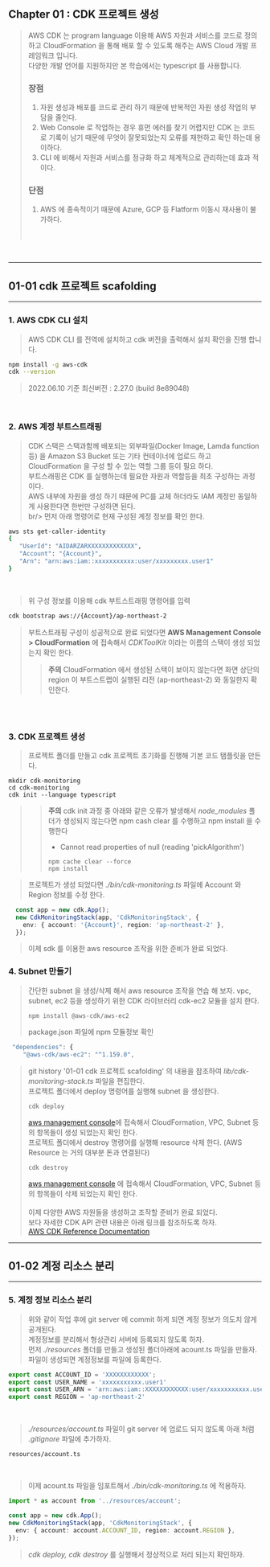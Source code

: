 ## Chapter 01 : CDK 프로젝트 생성

> AWS CDK 는 program language 이용해 AWS 자원과 서비스를 코드로 정의하고 CloudFormation 을 통해 배포 할 수 있도록 해주는 AWS Cloud 개발 프레임워크 입니다. <br/>
> 다양한 개발 언어를 지원하지만 본 학습에서는 typescript 를 사용합니다.
> ### 장점
> 1. 자원 생성과 배포를 코드로 관리 하기 때문에 반복적인 자원 생성 작업의 부담을 줄인다.
> 2. Web Console 로 작업하는 경우 휴먼 에러를 찾기 어렵지만 CDK 는 코드로 기록이 남기 때문에 무엇이 잘못되었는지 오류를 재현하고 확인 하는데 용이하다.
> 3. CLI 에 비해서 자원과 서비스를 정규화 하고 체계적으로 관리하는데 효과 적이다.
> ### 단점
> 1. AWS 에 종속적이기 때문에 Azure, GCP 등 Flatform 이동시 재사용이 불가하다.
> <br/>
<br/>

---
## 01-01 cdk 프로젝트 scafolding
---
### 1. AWS CDK CLI 설치
> AWS CDK CLI 를 전역에 설치하고 cdk 버전을 출력해서 설치 확인을 진행 합니다.
```bash
npm install -g aws-cdk
cdk --version
```
> 2022.06.10 기준 최신버전 : 2.27.0 (build 8e89048)

<br/>

### 2. AWS 계정 부트스트래핑
> CDK 스택은 스택과함께 배포되는 외부파일(Docker Image, Lamda function 등) 을 Amazon S3 Bucket 또는 기타 컨테이너에 업로드 하고 CloudFormation 을 구성 할 수 있는 역할 그룹 등이 필요 하다.<br/>
> 부트스래핑은 CDK 를 실행하는데 필요한 자원과 역할등을 최초 구성하는 과정이다.<br/>
> AWS 내부에 자원을 생성 하기 때문에 PC를 교체 하더라도 IAM 계정만 동일하게 사용한다면 한번만 구성하면 된다.<br/>
> br/>
> 먼저 아래 명령어로 현재 구성된 계정 정보를 확인 한다.<br/>
```bash
aws sts get-caller-identity
{
   "UserId": "AIDARZARXXXXXXXXXXXXX",
   "Account": "{Account}",
   "Arn": "arn:aws:iam::xxxxxxxxxxx:user/xxxxxxxxx.user1"
}
```
<br/>

> 위 구성 정보를 이용해 cdk 부트스트래핑 명령어를 입력
```bash
cdk bootstrap aws://{Account}/ap-northeast-2
```

> 부트스트래핑 구성이 성공적으로 완료 되었다면 **AWS Management Console > CloudFormation** 에 접속해서 *CDKToolKit* 이라는 이름의 스택이 생성 되었는지 확인 한다.
> > **주의** CloudFormation 에서 생성된 스택이 보이지 않는다면 화면 상단의 region 이 부트스트랩이 실행된 리전 (ap-northeast-2) 와 동일한지 확인한다.
<br/>
<br/>

### 3. CDK 프로젝트 생성
> 프로젝트 폴더를 만들고 cdk 프로젝트 초기화를 진행해 기본 코드 탬플릿을 만든다.
```
mkdir cdk-monitoring
cd cdk-monitoring
cdk init --language typescript
```
> > **주의** cdk init 과정 중 아래와 같은 오류가 발생해서 *node_modules* 폴더가 생성되지 않는다면 npm cash clear 를 수행하고 npm install 을 수행한다<br/>
> > - Cannot read properties of null (reading 'pickAlgorithm')
> > ```
> > npm cache clear --force
> > npm install
> > ```

> 프로젝트가 생성 되었다면 *./bin/cdk-monitoring.ts* 파일에 Account 와 Region 정보를 수정 한다.
```typescript
  const app = new cdk.App();
  new CdkMonitoringStack(app, 'CdkMonitoringStack', {
    env: { account: '{Account}', region: 'ap-northeast-2' },
  });
```
> 이제 sdk 를 이용한 aws resource 조작을 위한 준비가 완료 되었다.

### 4. Subnet 만들기
> 간단한 subnet 을 생성/삭제 해서 aws resource 조작을 연습 해 보자.
> vpc, subnet, ec2 등을 생성하기 위한 CDK 라이브러리 cdk-ec2 모듈을 설치 한다.
> ```
> npm install @aws-cdk/aws-ec2
> ```
> package.json 파일에 npm 모듈정보 확인
```typescript
 "dependencies": {
    "@aws-cdk/aws-ec2": "^1.159.0",
```
> git history '01-01 cdk 프로젝트 scafolding' 의 내용을 참조하여 *lib/cdk-monitoring-stack.ts* 파일을 편집한다.<br/>
> 프로젝트 폴더에서 deploy 명령어를 실행해 subnet 을 생성한다.
> ```
> cdk deploy
> ```
>
> [aws management console](https://aws.amazon.com/ko/console/)에 접속해서 CloudFormation, VPC, Subnet 등의 항목들이 생성 되었는지 확인 한다.<br/>
> 프로젝트 폴더에서 destroy 명령어를 실행해 resource 삭제 한다. (AWS Resource 는 거의 대부분 돈과 연결된다)
> ```
> cdk destroy
> ```
> [aws management console](https://aws.amazon.com/ko/console/) 에 접속해서 CloudFormation, VPC, Subnet 등의 항목들이 삭제 되었는지 확인 한다. <br/>
> <br/>
> 이제 다양한 AWS 자원들을 생성하고 조작할 준비가 완료 되었다.<br/>
> 보다 자세한 CDK API 관련 내용은 아래 링크를 참조하도록 하자.<br />
> [AWS CDK Reference Documentation](https://docs.aws.amazon.com/cdk/api/v2)<br/>

---
## 01-02 계정 리소스 분리
---
### 5. 계정 정보 리소스 분리
> 위와 같이 작업 후에 git server 에 commit 하게 되면 계정 정보가 의도치 않게 공개된다.<br/>
> 계정정보를 분리해서 형상관리 서버에 등록되지 않도록 하자.<br/>
> 먼저 *./resources* 폴더를 만들고 생성된 폴더아래에 acount.ts 파일을 만들자.</br>
> 파일이 생성되면 계정정보를 파일에 등록한다.<br/>
```typescript
export const ACCOUNT_ID = 'XXXXXXXXXXXX';
export const USER_NAME = 'xxxxxxxxxxx.user1'
export const USER_ARN = 'arn:aws:iam::XXXXXXXXXXXX:user/xxxxxxxxxxx.user1'
export const REGION = 'ap-northeast-2'
```
<br/>

> *./resources/account.ts* 파일이 git server 에 업로드 되지 않도록 아래 처럼 *.gitignore* 파일에 추가하자.<br/>
```
resources/account.ts
```
<br/>

> 이제 acount.ts 파일을 임포트해서 *./bin/cdk-monitoring.ts* 에 적용하자.<br/>
```typescript
import * as account from '../resources/account';

const app = new cdk.App();
new CdkMonitoringStack(app, 'CdkMonitoringStack', {
  env: { account: account.ACCOUNT_ID, region: account.REGION },
});
```
> *cdk deploy, cdk destroy* 를 실행해서 정상적으로 처리 되는지 확인하자.<br/>

